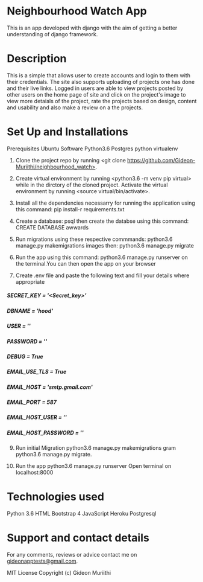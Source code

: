 # Neighbourhood Watch App
This is an app developed with django with the aim of getting a better understanding of django framework.

# Description
This is a simple that allows user to create accounts and login to them with their credentials. The site also supports uploading of projects one has done and their live links. Logged in users are able to view projects posted by other users on the home page of site and click on the project's image to view more detaials of the project, rate the projects based on design, content and usability and also make a review on a the projects.

# Set Up and Installations
Prerequisites Ubuntu Software Python3.6 Postgres python virtualenv

1. Clone the project repo by running <git clone https://github.com/Gideon-Muriithi/neighbourhood_watch>.

2. Create virtual environment by running <python3.6 -m venv pip virtual> while in the dirctory of the cloned project. Activate the virtual environment by running <source virtual/bin/activate>.

3. Install all the dependencies necessarry for running the application using this command: pip install-r requirements.txt

4. Create a database: psql then create the databse using this command: CREATE DATABASE awwards

5. Run migrations using these respective commmands: python3.6 manage.py makemigrations images then: python3.6 manage.py migrate

7. Run the app using this command: python3.6 manage.py runserver on the terminal.You can then open the app on your browser

8. Create .env file and paste the following text and fill your details where appropriate

##### SECRET_KEY = '<Secret_key>'
##### DBNAME = 'hood'
##### USER = ''
##### PASSWORD = ''
##### DEBUG = True
##### EMAIL_USE_TLS = True
##### EMAIL_HOST = 'smtp.gmail.com'
##### EMAIL_PORT = 587
##### EMAIL_HOST_USER = ''
##### EMAIL_HOST_PASSWORD = ''

9. Run initial Migration python3.6 manage.py makemigrations gram python3.6 manage.py migrate. 

10. Run the app python3.6 manage.py runserver Open terminal on localhost:8000

# Technologies used
Python 3.6 HTML Bootstrap 4 JavaScript Heroku Postgresql

# Support and contact details
For any comments, reviews or advice contact me on gideonapptests@gmail.com.

MIT License Copyright (c) Gideon Muriithi